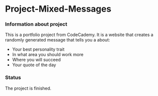 # Project-Mixed-Messages

### Information about project

This is a portfolio project from CodeCademy.
It is a website that creates a randomly generated message that tells you a about:

+ Your best personality trait
+ In what area you should work more
+ Where you will succeed
+ Your quote of the day

### Status

The project is finished.

